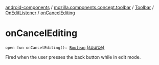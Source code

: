 [android-components](../../../index.md) / [mozilla.components.concept.toolbar](../../index.md) / [Toolbar](../index.md) / [OnEditListener](index.md) / [onCancelEditing](./on-cancel-editing.md)

# onCancelEditing

`open fun onCancelEditing(): `[`Boolean`](https://kotlinlang.org/api/latest/jvm/stdlib/kotlin/-boolean/index.html) [(source)](https://github.com/mozilla-mobile/android-components/blob/master/components/concept/toolbar/src/main/java/mozilla/components/concept/toolbar/Toolbar.kt#L158)

Fired when the user presses the back button while in edit mode.

